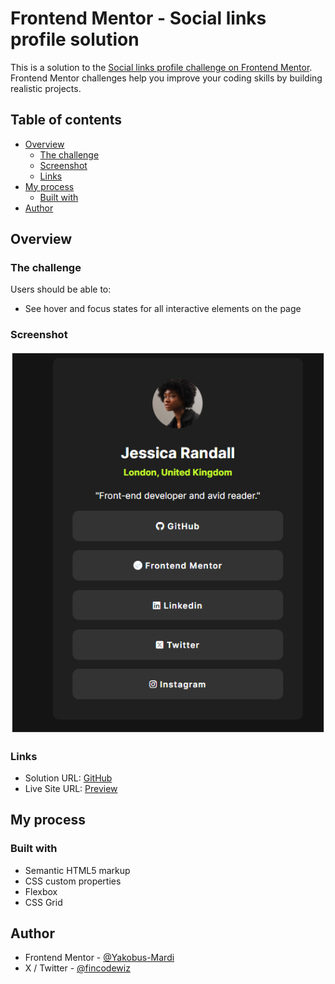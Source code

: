 # Frontend Mentor - Social links profile solution

This is a solution to the [Social links profile challenge on Frontend Mentor](https://www.frontendmentor.io/challenges/social-links-profile-UG32l9m6dQ). Frontend Mentor challenges help you improve your coding skills by building realistic projects.

## Table of contents

- [Overview](#overview)
  - [The challenge](#the-challenge)
  - [Screenshot](#screenshot)
  - [Links](#links)
- [My process](#my-process)
  - [Built with](#built-with)
- [Author](#author)

## Overview

### The challenge

Users should be able to:

- See hover and focus states for all interactive elements on the page

### Screenshot

![](./assets/images/Project%2014.png)

### Links

- Solution URL: [GitHub](https://github.com/Yakobus-Mardi/Social-links-profile)
- Live Site URL: [Preview](https://yakobus-mardi.github.io/Social-links-profile/)

## My process

### Built with

- Semantic HTML5 markup
- CSS custom properties
- Flexbox
- CSS Grid

## Author

- Frontend Mentor - [@Yakobus-Mardi](https://www.frontendmentor.io/profile/Yakobus-Mardi)
- X / Twitter - [@fincodewiz](https://www.twitter.com/fincodewiz)
